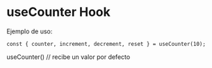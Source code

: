 # useCounter Hook

Ejemplo de uso: 
```
const { counter, increment, decrement, reset } = useCounter(10);
```

useCounter() // recibe un valor por defecto